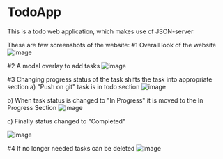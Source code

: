 # TodoApp
This is a todo web application, which makes use of JSON-server

These are few screenshots of the website:
#1 Overall look of the website
![image](https://github.com/Rhemaria01/TodoApp/assets/88653368/a93aa80b-0ce8-4b5d-bb0a-ae23e25ac32a)

#2 A modal overlay to add tasks
![image](https://github.com/Rhemaria01/TodoApp/assets/88653368/97a5fdce-c237-4b0f-a262-4d9828e0e084)

#3 Changing progress status of the task shifts the task into appropriate section
a) "Push on git" task is in todo section
![image](https://github.com/Rhemaria01/TodoApp/assets/88653368/e216a740-cd6d-4d93-9855-532222ff5224)

b) When task status is changed to "In Progress" it is moved to the In Progress Section
![image](https://github.com/Rhemaria01/TodoApp/assets/88653368/18da0bf4-1167-4712-83ff-c6df25775874)

c) Finally status changed to "Completed"

![image](https://github.com/Rhemaria01/TodoApp/assets/88653368/0e473369-7157-47f7-b73a-b0b1c5670ec7)

#4 If no longer needed tasks can be deleted
![image](https://github.com/Rhemaria01/TodoApp/assets/88653368/7df5a916-e70e-4fd3-9c93-2f8e7fd8430b)

